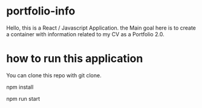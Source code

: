# portfolio-info

Hello, this is a React / Javascript Application. the Main goal here is to create a container
with information related to my CV as a Portfolio 2.0.

# how to run this application

You can clone this repo with git clone.

npm install

npm run start